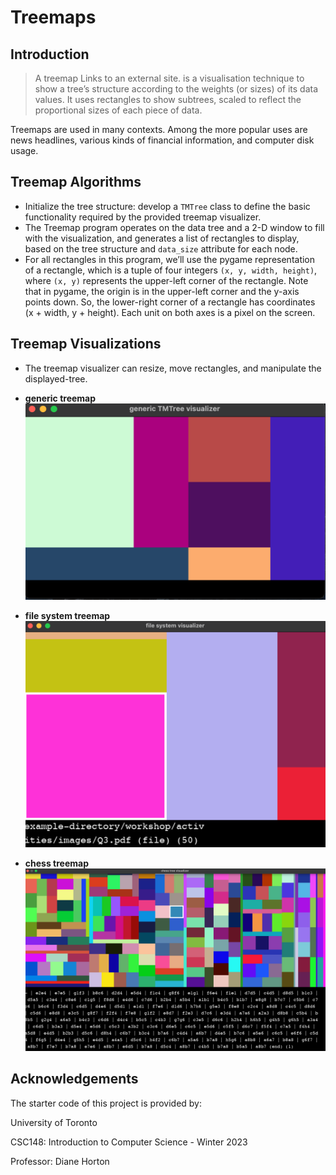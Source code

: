 # Treemaps

## Introduction
> A treemap Links to an external site. is a visualisation technique to show a tree’s structure according to the weights (or sizes) of its data values. It uses rectangles to show subtrees, scaled to reflect the proportional sizes of each piece of data. 

Treemaps are used in many contexts. Among the more popular uses are news headlines, various kinds of financial information, and computer disk usage.

## Treemap Algorithms
- Initialize the tree structure: develop a `TMTree` class to define the basic functionality required by the provided treemap visualizer.
- The Treemap program operates on the data tree and a 2-D window to fill with the visualization, and generates a list of rectangles to display, based on the tree structure and `data_size` attribute for each node.
- For all rectangles in this program, we’ll use the pygame representation of a rectangle, which is a tuple of four integers `(x, y, width, height)`, where `(x, y)` represents the upper-left corner of the rectangle. Note that in pygame, the origin is in the upper-left corner and the y-axis points down. So, the lower-right corner of a rectangle has coordinates (x + width, y + height). Each unit on both axes is a pixel on the screen.

## Treemap Visualizations
- The treemap visualizer can resize, move rectangles, and manipulate the displayed-tree.
- **generic treemap** ![generic treemap](https://github.com/Bilin22/Treemaps/blob/main/generic%20treemap.png)

- **file system treemap** ![file system treemap](https://github.com/Bilin22/Treemaps/blob/main/file%20system%20treemap.png)

- **chess treemap** ![chess treemap](https://github.com/Bilin22/Treemaps/blob/main/chess%20treemap.png)

## Acknowledgements
The starter code of this project is provided by:

University of Toronto

CSC148: Introduction to Computer Science - Winter 2023

Professor: Diane Horton

